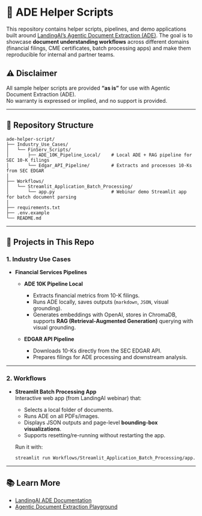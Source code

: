 # 🧠 ADE Helper Scripts

This repository contains helper scripts, pipelines, and demo applications built around [LandingAI’s Agentic Document Extraction (ADE)](https://docs.landing.ai/ade/ade-overview). The goal is to showcase **document understanding workflows** across different domains (financial filings, CME certificates, batch processing apps) and make them reproducible for internal and partner teams.

## ⚠️ Disclaimer
All sample helper scripts are provided **“as is”** for use with Agentic Document Extraction (ADE).  
No warranty is expressed or implied, and no support is provided.

---

## 📁 Repository Structure

```
ade-helper-script/
├── Industry_Use_Cases/
│   └── FinServ_Scripts/
│       ├── ADE_10K_Pipeline_Local/    # Local ADE + RAG pipeline for SEC 10-K filings
│       └── Edgar_API_Pipeline/        # Extracts and processes 10-Ks from SEC EDGAR
│
├── Workflows/
│   └── Streamlit_Application_Batch_Processing/
│       └── app.py                     # Webinar demo Streamlit app for batch document parsing
│
├── requirements.txt
├── .env.example
└── README.md
```

---

## 🚀 Projects in This Repo

### 1. **Industry Use Cases**
- **Financial Services Pipelines**
  - **ADE 10K Pipeline Local**  
    - Extracts financial metrics from 10-K filings.  
    - Runs ADE locally, saves outputs (`markdown`, `JSON`, visual grounding).  
    - Generates embeddings with OpenAI, stores in ChromaDB, supports **RAG (Retrieval-Augmented Generation)** querying with visual grounding.  

  - **EDGAR API Pipeline**  
    - Downloads 10-Ks directly from the SEC EDGAR API.  
    - Prepares filings for ADE processing and downstream analysis.  

---

### 2. **Workflows**
- **Streamlit Batch Processing App**  
  Interactive web app (from LandingAI webinar) that:  
  - Selects a local folder of documents.  
  - Runs ADE on all PDFs/images.  
  - Displays JSON outputs and page-level **bounding-box visualizations**.  
  - Supports resetting/re-running without restarting the app.  

  Run it with:
  ```bash
  streamlit run Workflows/Streamlit_Application_Batch_Processing/app.py
  ```

---

## 📚 Learn More
- [LandingAI ADE Documentation](https://docs.landing.ai/ade/ade-overview)  
- [Agentic Document Extraction Playground](https://va.landing.ai/demo/doc-extraction)  
